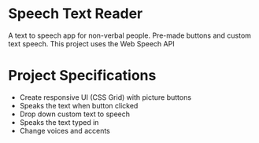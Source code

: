 
# Speech Text Reader
A text to speech app for non-verbal people. Pre-made buttons and custom text speech. This project uses the Web Speech API

# Project Specifications
* Create responsive UI (CSS Grid) with picture buttons
* Speaks the text when button clicked
* Drop down custom text to speech
* Speaks the text typed in
* Change voices and accents
